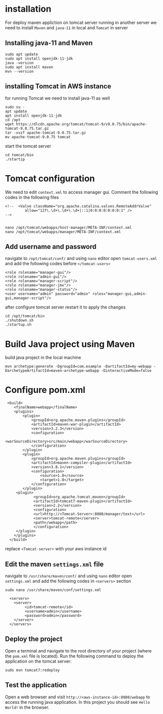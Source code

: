 # installation
For deploy maven appliction on tomcat server running in another server we need to install `Maven` and `java-11` in local and `Tomcat` in server
## Installing java-11 and Maven
```
sudo apt update
sudo apt install openjdk-11-jdk
java -version
sudo apt install maven
mvn --version
```
## installing Tomcat in AWS instance
for running Tomcat we need to install java-11 as well
```
sudo su -
apt update
apt install openjdk-11-jdk
cd /opt
wget https://dlcdn.apache.org/tomcat/tomcat-9/v9.0.75/bin/apache-tomcat-9.0.75.tar.gz
tar -xvzf apache-tomcat-9.0.75.tar.gz
mv apache-tomcat-9.0.75 tomcat
```
start the tomcat server
```
cd tomcat/bin
./startip
```
# Tomcat configuration
We need to edit `context.xml` to access manager gui. Comment the following codes in the following files
```
<!--  <Valve className="org.apache.catalina.valves.RemoteAddrValve"
         allow="127\.\d+\.\d+\.\d+|::1|0:0:0:0:0:0:0:1" />
-->


nano /opt/tomcat/webapps/host-manager/META-INF/context.xml
nano /opt/tomcat/webapps/manager/META-INF/context.xml

```
## Add username and password
navigate to `/opt/tomcat/conf/` and using `nano` editor open `tomcat-users.xml` and add the following codes before `</tomcat-users>`
```
<role rolename="manager-gui"/>
<role rolename="admin-gui"/>
<role rolename="manager-script"/>
<role rolename="manager-jmx"/>
<role rolename="manager-status"/>
<user username="admin" password="admin" roles="manager-gui,admin-gui,manager-script"/>
```
after configure tomcat server restart it to apply the changes
```
cd /opt/tomcat/bin
./shutdown.sh
./startup.sh
```
# Build Java project using Maven
build java project in the local machine
```
mvn archetype:generate -DgroupId=com.example -DartifactId=my-webapp -DarchetypeArtifactId=maven-archetype-webapp -DinteractiveMode=false
```
# Configure pom.xml
```
 <build>
    <finalName>webapp</finalName>
    <plugins>
        <plugin>
            <groupId>org.apache.maven.plugins</groupId>
            <artifactId>maven-war-plugin</artifactId>
            <version>3.2.3</version>
            <configuration>
                <warSourceDirectory>src/main/webapp</warSourceDirectory>
            </configuration>
        </plugin>
        <plugin>
            <groupId>org.apache.maven.plugins</groupId>
            <artifactId>maven-compiler-plugin</artifactId>
            <version>3.8.1</version>
            <configuration>
                <source>1.8</source>
                <target>1.8</target>
            </configuration>
        </plugin>
	 <plugin>
    		 <groupId>org.apache.tomcat.maven</groupId>
     		 <artifactId>tomcat7-maven-plugin</artifactId>
    		 <version>2.2</version>
    		 <configuration>
       		 <url>http://<Tomcat-Server>:8080/manager/text</url>
       		 <server>tomcat-remote</server>
       		 <path>/webapp</path>
     		 </configuration>
   	 </plugin>
    </plugins>
  </build>
```
replace `<Tomcat-server>` with your aws instance id
## Edit the maven `settings.xml` file 
navigate to `/usr/share/maven/conf/` and using `nano` editor open `settings.xml` and add the following codes in `<servers>` section
```
sudo nano /usr/share/maven/conf/settings.xml
```
```
  <servers>
    <server>
         <id>tomcat-remote</id>
         <username>admin</username>
         <password>admin</password>
    </server>
  </servers>
```
## Deploy the project
Open a terminal and navigate to the root directory of your project (where the `pom.xml` file is located). Run the following command to deploy the application on the tomcat server:
```
sudo mvn tomcat7:redeploy
```
## Test the application
Open a web browser and visit `http://<aws-instance-id>:8080/webapp` to access the running java application. In this project you should see `Hello World!` in the browser.

